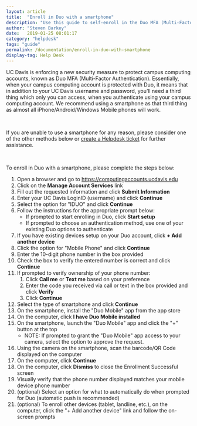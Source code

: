 ```yaml
---
layout: article
title:  "Enroll in Duo with a smartphone"
description: "Use this guide to self-enroll in the Duo MFA (Multi-Factor Authentication) service used on campus with a smartphone."
author: "Steven Barkey"
date:   2019-01-25 08:01:17
category: "helpdesk"
tags: "guide"
permalink: /documentation/enroll-in-duo-with-smartphone
display-tag: Help Desk
---
```


<p>UC Davis is enforcing a new security measure to protect campus computing accounts, known as Duo MFA (Multi-Factor Authentication).  Essentially, when your campus computing account is protected with Duo, it means that in addition to your UC Davis username and password, you’ll need a third thing which only you can access, when you authenticate using your campus computing account.  We recommend using a smartphone as that third thing as almost all iPhone/Android/Windows Mobile phones will work.</p>
<br />
<p>If you are unable to use a smartphone for any reason, please consider one of the other methods below or <a class="external-link" href="https://computing.caes.ucdavis.edu/documentation/help-desk-ticket" target="_parent">create a Helpdesk ticket</a> for further assistance.</p>
<br />
<p>To enroll in Duo with a smartphone, please complete the steps below:</p>
<ol style="PADDING-LEFT: 30px">
  <li>Open a browser and go to <a class="external-link" href="https://computingaccounts.ucdavis.edu" target="_blank">https://computingaccounts.ucdavis.edu</a></li>
  <li>Click on the <b>Manage Account Services</b> link</li>
  <li>Fill out the requested information and click <b>Submit Information</b></li>
  <li>Enter your UC Davis LoginID (username) and click <b>Continue</b></li>
  <li>Select the option for "IDUO" and click <b>Continue</b></li>
  <li>Follow the instructions for the appropriate prompt below:
    <ul>
      <li>If prompted to start enrolling in Duo, click <b>Start setup</b></li>
      <li>If prompted to choose an authentication method, use one of your existing Duo options to authenticate</li>
    </ul>
  </li>
  <li>If you have existing devices setup on your Duo account, click <b>+ Add another device</b></li>
  <li>Click the option for "Mobile Phone" and click <b>Continue</b></li>
  <li>Enter the 10-digit phone number in the box provided</li>
  <li>Check the box to verify the entered number is correct and click <b>Continue</b></li>
  <li>If prompted to verify ownership of your phone number:
    <ol type="1">
      <li>Click <b>Call me</b> or <b>Text me</b> based on your preference</li>
      <li>Enter the code you received via call or text in the box provided and click <b>Verify</b></li>
      <li>Click <b>Continue</b></li>
    </ol>
  </li>
  <li>Select the type of smartphone and click <b>Continue</b></li>
  <li>On the smartphone, install the "Duo Mobile" app from the app store</li>
  <li>On the computer, click <b>I have Duo Mobile installed</b></li>
  <li>On the smartphone, launch the "Duo Mobile" app and click the "+" button at the top
    <ul style="PADDING-LEFT: 20px">
      <li>NOTE: If prompted to grant the "Duo Mobile" app access to your camera, select the option to approve the request.</li>
    </ul>
  </li>
  <li>Using the camera on the smartphone, scan the barcode/QR Code displayed on the computer</li>
  <li>On the computer, click <b>Continue</b></li>
  <li>On the computer, click <b>Dismiss</b> to close the Enrollment Successful screen</li>
  <li>Visually verify that the phone number displayed matches your mobile device phone number</li>
  <li>(optional) Select an option for what to automatically do when prompted for Duo (automatic push is recommended)</li>
  <li>(optional) To enroll other devices (tablet, landline, etc.), on the computer, click the "+ Add another device" link and follow the on-screen prompts</li>
</ol>

